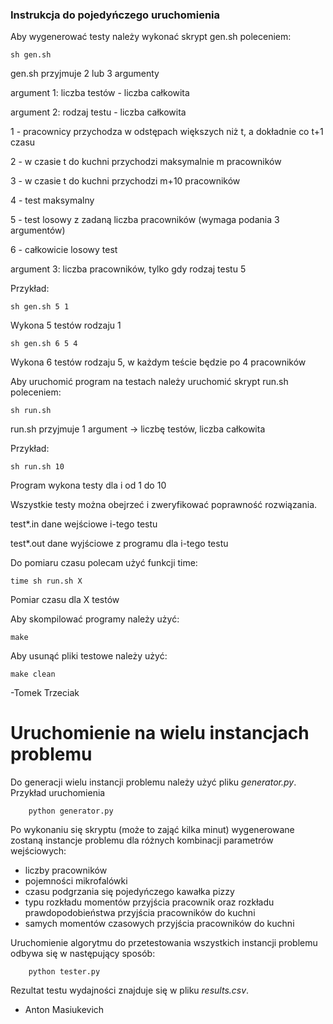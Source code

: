 ### Instrukcja do pojedyńczego uruchomienia

Aby wygenerować testy należy wykonać skrypt gen.sh poleceniem:

	sh gen.sh

gen.sh przyjmuje 2 lub 3 argumenty

argument 1: liczba testów - liczba całkowita

argument 2: rodzaj testu - liczba całkowita

1 - pracownicy przychodza w odstępach większych niż t, a dokładnie co t+1 czasu

2 - w czasie t do kuchni przychodzi maksymalnie m pracowników

3 - w czasie t do kuchni przychodzi m+10 pracowników

4 - test maksymalny

5 - test losowy z zadaną liczba pracowników (wymaga podania 3 argumentów)

6 - całkowicie losowy test

argument 3: liczba pracowników, tylko gdy rodzaj testu 5

Przykład:

	sh gen.sh 5 1
	
Wykona 5 testów rodzaju 1

	sh gen.sh 6 5 4
	
Wykona 6 testów rodzaju 5, w każdym teście będzie po 4 pracowników

Aby uruchomić program na testach należy uruchomić skrypt run.sh poleceniem:

	sh run.sh

run.sh przyjmuje 1 argument -> liczbę testów, liczba całkowita

Przykład:

	sh run.sh 10

Program wykona testy dla i od 1 do 10

Wszystkie testy można obejrzeć i zweryfikować poprawność rozwiązania.

test*.in	dane wejściowe i-tego testu

test*.out	dane wyjściowe z programu dla i-tego testu

Do pomiaru czasu polecam użyć funkcji time:

	time sh run.sh X

Pomiar czasu dla X testów

Aby skompilować programy należy użyć:

	make

Aby usunąć pliki testowe należy użyć:

	make clean

-Tomek Trzeciak


# Uruchomienie na wielu instancjach problemu
Do generacji wielu instancji problemu należy użyć pliku *generator.py*. Przykład uruchomienia
```
	python generator.py
```

Po wykonaniu się skryptu (może to zająć kilka minut) wygenerowane zostaną instancje problemu dla różnych kombinacji parametrów wejściowych: 
* liczby pracowników
* pojemności mikrofalówki
* czasu podgrzania się pojedyńczego kawałka pizzy
* typu rozkładu momentów przyjścia pracownik oraz rozkładu prawdopodobieństwa przyjścia pracowników do kuchni
* samych momentów czasowych przyjścia pracowników do kuchni

Uruchomienie algorytmu do przetestowania wszystkich instancji problemu odbywa się w następujący sposób:
```
	python tester.py
```

Rezultat testu wydajności znajduje się w pliku *results.csv*.

 - Anton Masiukevich
